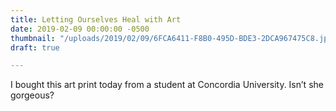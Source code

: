 ```yaml
---
title: Letting Ourselves Heal with Art
date: 2019-02-09 00:00:00 -0500
thumbnail: "/uploads/2019/02/09/6FCA6411-F8B0-495D-BDE3-2DCA967475C8.jpeg"
draft: true

---
```

I bought this art print today from a student at Concordia University. Isn’t she gorgeous? 